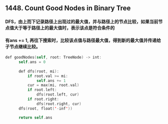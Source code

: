 ## 1448. Count Good Nodes in Binary Tree
#### DFS，由上而下记录路径上出现过的最大值，并与路径上的节点比较，如果当前节点值大于等于路径上的最大值时，表示该点是符合条件的
#### 有ans += 1, 再往下搜索时，比较该点值与路径最大值，得到新的最大值并传递给子节点继续比较。

```swift
def goodNodes(self, root: TreeNode) -> int:
      self.ans = 0
      
      def dfs(root, mi):
          if root.val >= mi:
              self.ans += 1
          cur = max(mi, root.val)
          if root.left:
              dfs(root.left, cur)
          if root.right:
              dfs(root.right, cur)
      dfs(root, float('-inf'))

      return self.ans
```
